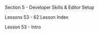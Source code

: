Section  5 - Developer Skills & Editor Setup

Lessons 53 - 62 Lesson Index

Lesson 53 - Intro   <br>